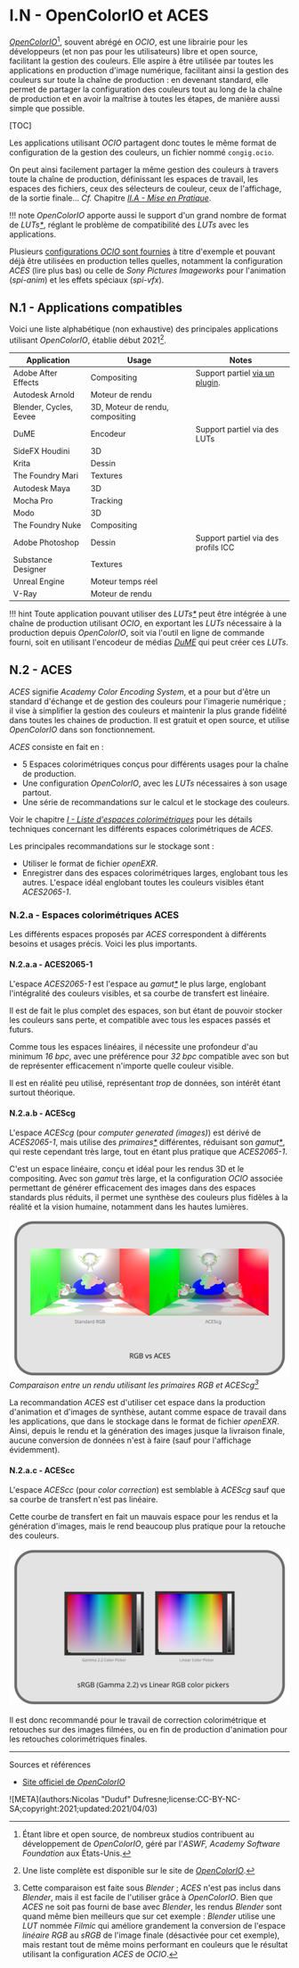 # I.N - OpenColorIO et ACES

[*OpenColorIO*](https://opencolorio.org/)[^1], souvent abrégé en *OCIO*, est une librairie pour les développeurs (et non pas pour les utilisateurs) libre et open source, facilitant la gestion des couleurs. Elle aspire à être utilisée par toutes les applications en production d'image numérique, facilitant ainsi la gestion des couleurs sur toute la chaîne de production : en devenant standard, elle permet de partager la configuration des couleurs tout au long de la chaîne de production et en avoir la maîtrise à toutes les étapes, de manière aussi simple que possible.

[TOC]

Les applications utilisant *OCIO* partagent donc toutes le même format de configuration de la gestion des couleurs, un fichier nommé `congig.ocio`.

On peut ainsi facilement partager la même gestion des couleurs à travers toute la chaîne de production, définissant les espaces de travail, les espaces des fichiers, ceux des sélecteurs de couleur, ceux de l'affichage, de la sortie finale... *Cf.* Chapitre *[II.A - Mise en Pratique](2A-pratique.md)*.

!!! note
    *OpenColorIO* apporte aussi le support d'un grand nombre de format de *LUTs[*](ZZ-vocabulaire.md)*, réglant le problème de compatibilité des *LUTs* avec les applications.

Plusieurs [configurations *OCIO* sont fournies](https://opencolorio.readthedocs.io/en/latest/quick_start/downloads.html) à titre d'exemple et pouvant déjà être utilisées en production telles quelles, notamment la configuration *ACES* (lire plus bas) ou celle de *Sony Pictures Imageworks* pour l'animation (*spi-anim*) et les effets spéciaux (*spi-vfx*).

## N.1 - Applications compatibles

Voici une liste alphabétique (non exhaustive) des principales applications utilisant *OpenColorIO*, établie début 2021[^2].

|Application|Usage|Notes|
|----|----|----|
|Adobe After Effects|Compositing|Support partiel [via un plugin](https://fnordware.blogspot.com/2012/05/opencolorio-for-after-effects.html).|
|Autodesk Arnold|Moteur de rendu||
|Blender, Cycles, Eevee|3D, Moteur de rendu, compositing||
|DuME|Encodeur|Support partiel via des LUTs|
|SideFX Houdini|3D||
|Krita|Dessin||
|The Foundry Mari|Textures||
|Autodesk Maya|3D||
|Mocha Pro|Tracking||
|Modo|3D||
|The Foundry Nuke|Compositing||
|Adobe Photoshop|Dessin|Support partiel via des profils ICC|
|Substance Designer|Textures||
|Unreal Engine|Moteur temps réel||
|V-Ray|Moteur de rendu|

!!! hint
    Toute application pouvant utiliser des *LUTs[*](ZZ-vocabulaire.md)* peut être intégrée à une chaîne de production utilisant *OCIO*, en exportant les *LUTs* nécessaire à la production depuis *OpenColorIO*, soit via l'outil en ligne de commande fourni, soit en utilisant l'encodeur de médias *[DuME](https://rainboxlab.org/tools/dume/)* qui peut créer ces *LUTs*.

## N.2 - ACES

*ACES* signifie *Academy Color Encoding System*, et a pour but d'être un standard d'échange et de gestion des couleurs pour l'imagerie numérique ; il vise à simplifier la gestion des couleurs et maintenir la plus grande fidélité dans toutes les chaines de production. Il est gratuit et open source, et utilise *OpenColorIO* dans son fonctionnement.

*ACES* consiste en fait en :

- 5 Espaces colorimétriques conçus pour différents usages pour la chaîne de production.
- Une configuration *OpenColorIO*, avec les *LUTs* nécessaires à son usage partout.
- Une série de recommandations sur le calcul et le stockage des couleurs.

Voir le chapitre *[I - Liste d'espaces colorimétriques](I-liste-espaces.md)* pour les détails techniques concernant les différents espaces colorimétriques de *ACES*.

Les principales recommandations sur le stockage sont :

- Utiliser le format de fichier *openEXR*.
- Enregistrer dans des espaces colorimétriques larges, englobant tous les autres. L'espace idéal englobant toutes les couleurs visibles étant *ACES2065-1*.

### N.2.a - Espaces colorimétriques ACES

Les différents espaces proposés par *ACES* correspondent à différents besoins et usages précis. Voici les plus importants.

#### N.2.a.a - ACES2065-1

L'espace *ACES2065-1* est l'espace au *gamut[\*](ZZ-vocabulaire.md)* le plus large, englobant l'intégralité des couleurs visibles, et sa courbe de transfert est linéaire.

Il est de fait le plus complet des espaces, son but étant de pouvoir stocker les couleurs sans perte, et compatible avec tous les espaces passés et futurs.

Comme tous les espaces linéaires, il nécessite une profondeur d'au minimum *16 bpc*, avec une préférence pour *32 bpc* compatible avec son but de représenter efficacement n'importe quelle couleur visible.

Il est en réalité peu utilisé, représentant *trop* de données, son intérêt étant surtout théorique.

#### N.2.a.b - ACEScg

L'espace *ACEScg* (pour *computer generated (images)*) est dérivé de *ACES2065-1*, mais utilise des *primaires[\*](ZZ-vocabulaire.md)* différentes, réduisant son *gamut[\*](ZZ-vocabulaire.md)*, qui reste cependant très large, tout en étant plus pratique que *ACES2065-1*.

C'est un espace linéaire, conçu et idéal pour les rendus 3D et le compositing. Avec son *gamut* très large, et la configuration *OCIO* associée permettant de générer efficacement des images dans des espaces standards plus réduits, il permet une synthèse des couleurs plus fidèles à la réalité et la vision humaine, notamment dans les hautes lumières.

*![Comparaison d'un rendu linéaire RGB et ACEScg](img/aces.svg)*  
*Comparaison entre un rendu utilisant les primaires RGB et ACEScg[^3]*

La recommandation *ACES* est d'utiliser cet espace dans la production d'animation et d'images de synthèse, autant comme espace de travail dans les applications, que dans le stockage dans le format de fichier *openEXR*. Ainsi, depuis le rendu et la génération des images jusque la livraison finale, aucune conversion de données n'est à faire (sauf pour l'affichage évidemment).

#### N.2.a.c - ACEScc

L'espace *ACEScc* (pour *color correction*) est semblable à *ACEScg* sauf que sa courbe de transfert n'est pas linéaire.

Cette courbe de transfert en fait un mauvais espace pour les rendus et la génération d'images, mais le rend beaucoup plus pratique pour la retouche des couleurs.

*![Comparaison sélecteur de couleur linéaire / sRGB](img/color-picker.svg)*

Il est donc recommandé pour le travail de correction colorimétrique et retouches sur des images filmées, ou en fin de production d'animation pour les retouches colorimétriques finales.

----
Sources et références

- [Site officiel de *OpenColorIO*](https://opencolorio.org/)

[^1]:
    Étant libre et open source, de nombreux studios contribuent au développement de *OpenColorIO*, géré par l'*ASWF, Academy Software Foundation* aux États-Unis.

[^2]:
    Une liste complète est disponible sur le site de *[OpenColorIO](https://opencolorio.org/)*.

[^3]:
    Cette comparaison est faite sous *Blender* ; *ACES* n'est pas inclus dans *Blender*, mais il est facile de l'utiliser grâce à *OpenColorIO*. Bien que *ACES* ne soit pas fourni de base avec *Blender*, les rendus *Blender* sont quand même bien meilleurs que sur cet exemple : *Blender* utilise une *LUT* nommée *Filmic* qui améliore grandement la conversion de l'espace *linéaire RGB* au *sRGB* de l'image finale (désactivée pour cet exemple), mais restant tout de même moins performant en couleurs que le résultat utilisant la configuration *ACES* de *OCIO*.

![META](authors:Nicolas "Duduf" Dufresne;license:CC-BY-NC-SA;copyright:2021;updated:2021/04/03)
